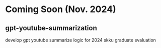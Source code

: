 # Coming Soon (Nov. 2024)

## gpt-youtube-summarization
develop gpt youtube summarize logic for 2024 skku graduate evaluation
